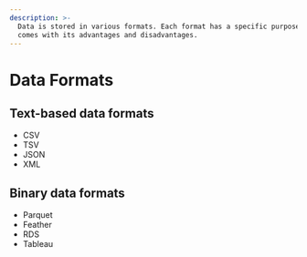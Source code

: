```yaml
---
description: >-
  Data is stored in various formats. Each format has a specific purpose and
  comes with its advantages and disadvantages.
---
```


# Data Formats

## Text-based data formats

* CSV
* TSV
* JSON
* XML

## Binary data formats

* Parquet
* Feather
* RDS
* Tableau
